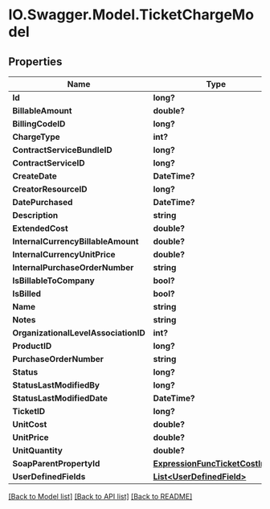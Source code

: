 # IO.Swagger.Model.TicketChargeModel
## Properties

Name | Type | Description | Notes
------------ | ------------- | ------------- | -------------
**Id** | **long?** |  | [optional] 
**BillableAmount** | **double?** |  | [optional] 
**BillingCodeID** | **long?** |  | [optional] 
**ChargeType** | **int?** |  | [optional] 
**ContractServiceBundleID** | **long?** |  | [optional] 
**ContractServiceID** | **long?** |  | [optional] 
**CreateDate** | **DateTime?** |  | [optional] 
**CreatorResourceID** | **long?** |  | [optional] 
**DatePurchased** | **DateTime?** |  | [optional] 
**Description** | **string** |  | [optional] 
**ExtendedCost** | **double?** |  | [optional] 
**InternalCurrencyBillableAmount** | **double?** |  | [optional] 
**InternalCurrencyUnitPrice** | **double?** |  | [optional] 
**InternalPurchaseOrderNumber** | **string** |  | [optional] 
**IsBillableToCompany** | **bool?** |  | [optional] 
**IsBilled** | **bool?** |  | [optional] 
**Name** | **string** |  | [optional] 
**Notes** | **string** |  | [optional] 
**OrganizationalLevelAssociationID** | **int?** |  | [optional] 
**ProductID** | **long?** |  | [optional] 
**PurchaseOrderNumber** | **string** |  | [optional] 
**Status** | **long?** |  | [optional] 
**StatusLastModifiedBy** | **long?** |  | [optional] 
**StatusLastModifiedDate** | **DateTime?** |  | [optional] 
**TicketID** | **long?** |  | [optional] 
**UnitCost** | **double?** |  | [optional] 
**UnitPrice** | **double?** |  | [optional] 
**UnitQuantity** | **double?** |  | [optional] 
**SoapParentPropertyId** | [**ExpressionFuncTicketCostInt64**](ExpressionFuncTicketCostInt64.md) |  | [optional] 
**UserDefinedFields** | [**List&lt;UserDefinedField&gt;**](UserDefinedField.md) |  | [optional] 

[[Back to Model list]](../README.md#documentation-for-models) [[Back to API list]](../README.md#documentation-for-api-endpoints) [[Back to README]](../README.md)

